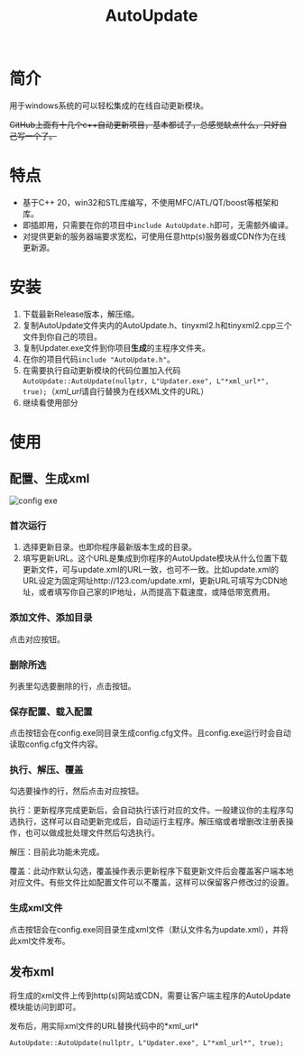 <h1 align="center">AutoUpdate<br><br></h1>

# 简介

用于windows系统的可以轻松集成的在线自动更新模块。

~~GitHub上面有十几个c++自动更新项目，基本都试了，总感觉缺点什么，只好自己写一个了。~~

# 特点

- 基于C++ 20，win32和STL库编写，不使用MFC/ATL/QT/boost等框架和库。
- 即插即用，只需要在你的项目中`include AutoUpdate.h`即可，无需额外编译。
- 对提供更新的服务器端要求宽松，可使用任意http(s)服务器或CDN作为在线更新源。

# 安装
1. 下载最新Release版本，解压缩。
2. 复制AutoUpdate文件夹内的AutoUpdate.h、tinyxml2.h和tinyxml2.cpp三个文件到你自己的项目。
3. 复制Updater.exe文件到你项目**生成**的主程序文件夹。
4. 在你的项目代码`include "AutoUpdate.h"`。
5. 在需要执行自动更新模块的代码位置加入代码`AutoUpdate::AutoUpdate(nullptr, L"Updater.exe", L"*xml_url*", true);`（*xml_url*请自行替换为在线XML文件的URL）
6. 继续看使用部分

# 使用
## 配置、生成xml
![config exe](https://github.com/wkingnet/AutoUpdate/assets/57652989/ab5067c5-5e02-461b-b6d6-079d91481b30)

### 首次运行
1. 选择更新目录。也即你程序最新版本生成的目录。
1. 填写更新URL。这个URL是集成到你程序的AutoUpdate模块从什么位置下载更新文件，可与update.xml的URL一致，也可不一致。比如update.xml的URL设定为固定网址http://123.com/update.xml，更新URL可填写为CDN地址，或者填写你自己家的IP地址，从而提高下载速度，或降低带宽费用。

### 添加文件、添加目录
点击对应按钮。

### 删除所选
列表里勾选要删除的行，点击按钮。

### 保存配置、载入配置
点击按钮会在config.exe同目录生成config.cfg文件。且config.exe运行时会自动读取config.cfg文件内容。

### 执行、解压、覆盖
勾选要操作的行，然后点击对应按钮。

执行：更新程序完成更新后，会自动执行该行对应的文件。一般建议你的主程序勾选执行，这样可以自动更新完成后，自动运行主程序。解压缩或者增删改注册表操作，也可以做成批处理文件然后勾选执行。

解压：目前此功能未完成。

覆盖：此动作默认勾选，覆盖操作表示更新程序下载更新文件后会覆盖客户端本地对应文件。有些文件比如配置文件可以不覆盖，这样可以保留客户修改过的设置。

### 生成xml文件
点击按钮会在config.exe同目录生成xml文件（默认文件名为update.xml），并将此xml文件发布。


## 发布xml
将生成的xml文件上传到http(s)网站或CDN，需要让客户端主程序的AutoUpdate模块能访问到即可。

发布后，用实际xml文件的URL替换代码中的\*xml_url*
```
AutoUpdate::AutoUpdate(nullptr, L"Updater.exe", L"*xml_url*", true);
```

